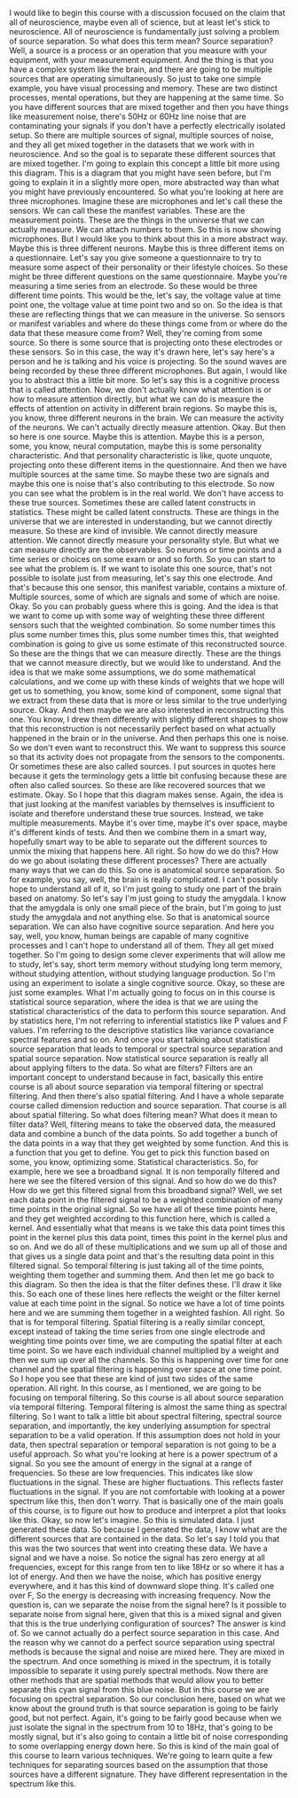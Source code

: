  I would like to begin this course with a discussion focused on the claim that all of neuroscience, maybe even all of science, but at least let's stick to neuroscience. All of neuroscience is fundamentally just solving a problem of source separation. So what does this term mean? Source separation? Well, a source is a process or an operation that you measure with your equipment, with your measurement equipment. And the thing is that you have a complex system like the brain, and there are going to be multiple sources that are operating simultaneously. So just to take one simple example, you have visual processing and memory. These are two distinct processes, mental operations, but they are happening at the same time. So you have different sources that are mixed together and then you have things like measurement noise, there's 50Hz or 60Hz line noise that are contaminating your signals if you don't have a perfectly electrically isolated setup. So there are multiple sources of signal, multiple sources of noise, and they all get mixed together in the datasets that we work with in neuroscience. And so the goal is to separate these different sources that are mixed together. I'm going to explain this concept a little bit more using this diagram. This is a diagram that you might have seen before, but I'm going to explain it in a slightly more open, more abstracted way than what you might have previously encountered. So what you're looking at here are three microphones. Imagine these are microphones and let's call these the sensors. We can call these the manifest variables. These are the measurement points. These are the things in the universe that we can actually measure. We can attach numbers to them. So this is now showing microphones. But I would like you to think about this in a more abstract way. Maybe this is three different neurons. Maybe this is three different items on a questionnaire. Let's say you give someone a questionnaire to try to measure some aspect of their personality or their lifestyle choices. So these might be three different questions on the same questionnaire. Maybe you're measuring a time series from an electrode. So these would be three different time points. This would be the, let's say, the voltage value at time point one, the voltage value at time point two and so on. So the idea is that these are reflecting things that we can measure in the universe. So sensors or manifest variables and where do these things come from or where do the data that these measure come from? Well, they're coming from some source. So there is some source that is projecting onto these electrodes or these sensors. So in this case, the way it's drawn here, let's say here's a person and he is talking and his voice is projecting. So the sound waves are being recorded by these three different microphones. But again, I would like you to abstract this a little bit more. So let's say this is a cognitive process that is called attention. Now, we don't actually know what attention is or how to measure attention directly, but what we can do is measure the effects of attention on activity in different brain regions. So maybe this is, you know, three different neurons in the brain. We can measure the activity of the neurons. We can't actually directly measure attention. Okay. But then so here is one source. Maybe this is attention. Maybe this is a person, some, you know, neural computation, maybe this is some personality characteristic. And that personality characteristic is like, quote unquote, projecting onto these different items in the questionnaire. And then we have multiple sources at the same time. So maybe these two are signals and maybe this one is noise that's also contributing to this electrode. So now you can see what the problem is in the real world. We don't have access to these true sources. Sometimes these are called latent constructs in statistics. These might be called latent constructs. These are things in the universe that we are interested in understanding, but we cannot directly measure. So these are kind of invisible. We cannot directly measure attention. We cannot directly measure your personality style. But what we can measure directly are the observables. So neurons or time points and a time series or choices on some exam or and so forth. So you can start to see what the problem is. If we want to isolate this one source, that's not possible to isolate just from measuring, let's say this one electrode. And that's because this one sensor, this manifest variable, contains a mixture of. Multiple sources, some of which are signals and some of which are noise. Okay. So you can probably guess where this is going. And the idea is that we want to come up with some way of weighting these three different sensors such that the weighted combination. So some number times this plus some number times this, plus some number times this, that weighted combination is going to give us some estimate of this reconstructed source. So these are the things that we can measure directly. These are the things that we cannot measure directly, but we would like to understand. And the idea is that we make some assumptions, we do some mathematical calculations, and we come up with these kinds of weights that we hope will get us to something, you know, some kind of component, some signal that we extract from these data that is more or less similar to the true underlying source. Okay. And then maybe we are also interested in reconstructing this one. You know, I drew them differently with slightly different shapes to show that this reconstruction is not necessarily perfect based on what actually happened in the brain or in the universe. And then perhaps this one is noise. So we don't even want to reconstruct this. We want to suppress this source so that its activity does not propagate from the sensors to the components. Or sometimes these are also called sources. I put sources in quotes here because it gets the terminology gets a little bit confusing because these are often also called sources. So these are like recovered sources that we estimate. Okay. So I hope that this diagram makes sense. Again, the idea is that just looking at the manifest variables by themselves is insufficient to isolate and therefore understand these true sources. Instead, we take multiple measurements. Maybe it's over time, maybe it's over space, maybe it's different kinds of tests. And then we combine them in a smart way, hopefully smart way to be able to separate out the different sources to unmix the mixing that happens here. All right. So how do we do this? How do we go about isolating these different processes? There are actually many ways that we can do this. So one is anatomical source separation. So for example, you say, well, the brain is really complicated. I can't possibly hope to understand all of it, so I'm just going to study one part of the brain based on anatomy. So let's say I'm just going to study the amygdala. I know that the amygdala is only one small piece of the brain, but I'm going to just study the amygdala and not anything else. So that is anatomical source separation. We can also have cognitive source separation. And here you say, well, you know, human beings are capable of many cognitive processes and I can't hope to understand all of them. They all get mixed together. So I'm going to design some clever experiments that will allow me to study, let's say, short term memory without studying long term memory, without studying attention, without studying language production. So I'm using an experiment to isolate a single cognitive source. Okay, so these are just some examples. What I'm actually going to focus on in this course is statistical source separation, where the idea is that we are using the statistical characteristics of the data to perform this source separation. And by statistics here, I'm not referring to inferential statistics like P values and F values. I'm referring to the descriptive statistics like variance covariance spectral features and so on. And once you start talking about statistical source separation that leads to temporal or spectral source separation and spatial source separation. Now statistical source separation is really all about applying filters to the data. So what are filters? Filters are an important concept to understand because in fact, basically this entire course is all about source separation via temporal filtering or spectral filtering. And then there's also spatial filtering. And I have a whole separate course called dimension reduction and source separation. That course is all about spatial filtering. So what does filtering mean? What does it mean to filter data? Well, filtering means to take the observed data, the measured data and combine a bunch of the data points. So add together a bunch of the data points in a way that they get weighted by some function. And this is a function that you get to define. You get to pick this function based on some, you know, optimizing some. Statistical characteristics. So, for example, here we see a broadband signal. It is non temporally filtered and here we see the filtered version of this signal. And so how do we do this? How do we get this filtered signal from this broadband signal? Well, we set each data point in the filtered signal to be a weighted combination of many time points in the original signal. So we have all of these time points here, and they get weighted according to this function here, which is called a kernel. And essentially what that means is we take this data point times this point in the kernel plus this data point, times this point in the kernel plus and so on. And we do all of these multiplications and we sum up all of those and that gives us a single data point and that's the resulting data point in this filtered signal. So temporal filtering is just taking all of the time points, weighting them together and summing them. And then let me go back to this diagram. So then the idea is that the filter defines these. I'll draw it like this. So each one of these lines here reflects the weight or the filter kernel value at each time point in the signal. So notice we have a lot of time points here and we are summing them together in a weighted fashion. All right. So that is for temporal filtering. Spatial filtering is a really similar concept, except instead of taking the time series from one single electrode and weighting time points over time, we are computing the spatial filter at each time point. So we have each individual channel multiplied by a weight and then we sum up over all the channels. So this is happening over time for one channel and the spatial filtering is happening over space at one time point. So I hope you see that these are kind of just two sides of the same operation. All right. In this course, as I mentioned, we are going to be focusing on temporal filtering. So this course is all about source separation via temporal filtering. Temporal filtering is almost the same thing as spectral filtering. So I want to talk a little bit about spectral filtering, spectral source separation, and importantly, the key underlying assumption for spectral separation to be a valid operation. If this assumption does not hold in your data, then spectral separation or temporal separation is not going to be a useful approach. So what you're looking at here is a power spectrum of a signal. So you see the amount of energy in the signal at a range of frequencies. So these are low frequencies. This indicates like slow fluctuations in the signal. These are higher fluctuations. This reflects faster fluctuations in the signal. If you are not comfortable with looking at a power spectrum like this, then don't worry. That is basically one of the main goals of this course, is to figure out how to produce and interpret a plot that looks like this. Okay, so now let's imagine. So this is simulated data. I just generated these data. So because I generated the data, I know what are the different sources that are contained in the data. So let's say I told you that this was the two sources that went into creating these data. We have a signal and we have a noise. So notice the signal has zero energy at all frequencies, except for this range from ten to like 18Hz or so where it has a lot of energy. And then we have the noise, which has positive energy everywhere, and it has this kind of downward slope thing. It's called one over F, So the energy is decreasing with increasing frequency. Now the question is, can we separate the noise from the signal here? Is it possible to separate noise from signal here, given that this is a mixed signal and given that this is the true underlying configuration of sources? The answer is kind of. So we cannot actually do a perfect source separation in this case. And the reason why we cannot do a perfect source separation using spectral methods is because the signal and noise are mixed here. They are mixed in the spectrum. And once something is mixed in the spectrum, it is totally impossible to separate it using purely spectral methods. Now there are other methods that are spatial methods that would allow you to better separate this cyan signal from this blue noise. But in this course we are focusing on spectral separation. So our conclusion here, based on what we know about the ground truth is that source separation is going to be fairly good, but not perfect. Again, it's going to be fairly good because when we just isolate the signal in the spectrum from 10 to 18Hz, that's going to be mostly signal, but it's also going to contain a little bit of noise corresponding to some overlapping energy down here. So this is kind of the main goal of this course to learn various techniques. We're going to learn quite a few techniques for separating sources based on the assumption that those sources have a different signature. They have different representation in the spectrum like this.